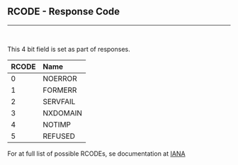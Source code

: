 ## RCODE - Response Code
---
<br/>

This 4 bit field is set as part of responses.


RCODE    | Name   
:-------|:------------
 0      | NOERROR 
 1      | FORMERR
 2      | SERVFAIL
 3      | NXDOMAIN
 4      | NOTIMP
 5      | REFUSED


For at full list of possible RCODEs, se documentation at 
[IANA](https://www.iana.org/assignments/dns-parameters/dns-parameters.xhtml#dns-parameters-6)

